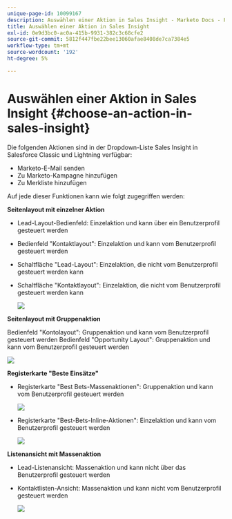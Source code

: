 ```yaml
---
unique-page-id: 10099167
description: Auswählen einer Aktion in Sales Insight - Marketo Docs - Produktdokumentation
title: Auswählen einer Aktion in Sales Insight
exl-id: 0e9d3bc0-ac0a-415b-9931-382c3c68cfe2
source-git-commit: 5812f447fbe22bee13060afae8408de7ca7384e5
workflow-type: tm+mt
source-wordcount: '192'
ht-degree: 5%

---
```


# Auswählen einer Aktion in Sales Insight {#choose-an-action-in-sales-insight}

Die folgenden Aktionen sind in der Dropdown-Liste Sales Insight in Salesforce Classic und Lightning verfügbar:

* Marketo-E-Mail senden
* Zu Marketo-Kampagne hinzufügen
* Zu Merkliste hinzufügen

Auf jede dieser Funktionen kann wie folgt zugegriffen werden:

**Seitenlayout mit einzelner Aktion**

* Lead-Layout-Bedienfeld: Einzelaktion und kann über ein Benutzerprofil gesteuert werden
* Bedienfeld &quot;Kontaktlayout&quot;: Einzelaktion und kann vom Benutzerprofil gesteuert werden
* Schaltfläche &quot;Lead-Layout&quot;: Einzelaktion, die nicht vom Benutzerprofil gesteuert werden kann
* Schaltfläche &quot;Kontaktlayout&quot;: Einzelaktion, die nicht vom Benutzerprofil gesteuert werden kann

  ![](assets/-.png)

**Seitenlayout mit Gruppenaktion**

Bedienfeld &quot;Kontolayout&quot;: Gruppenaktion und kann vom Benutzerprofil gesteuert werden
Bedienfeld &quot;Opportunity Layout&quot;: Gruppenaktion und kann vom Benutzerprofil gesteuert werden

![](assets/-.png)

**Registerkarte &quot;Beste Einsätze&quot;**

* Registerkarte &quot;Best Bets-Massenaktionen&quot;: Gruppenaktion und kann vom Benutzerprofil gesteuert werden

  ![](assets/-.png)

* Registerkarte &quot;Best-Bets-Inline-Aktionen&quot;: Einzelaktion und kann vom Benutzerprofil gesteuert werden

  ![](assets/-.png)

**Listenansicht mit Massenaktion**

* Lead-Listenansicht: Massenaktion und kann nicht über das Benutzerprofil gesteuert werden
* Kontaktlisten-Ansicht: Massenaktion und kann nicht vom Benutzerprofil gesteuert werden

  ![](assets/-.png)
